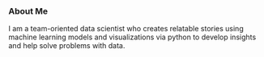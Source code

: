 
### About Me

I am a team-oriented data scientist who creates relatable stories using machine learning models and visualizations via python to develop insights and help solve problems with data. 
